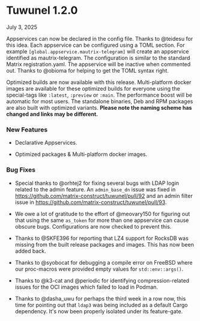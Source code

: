 # Tuwunel 1.2.0

July 3, 2025

Appservices can now be declared in the config file. Thanks to @teidesu for this idea. Each appservice can be configured using a TOML section. For example `[global.appservice.mautrix-telegram]` will create an appservice identified as mautrix-telegram. The configuration is similar to the standard Matrix registration.yaml. The appservice will be inactive when commented out. Thanks to @obioma for helping to get the TOML syntax right.

Optimized builds are now available with this release. Multi-platform docker images are available for these optimized builds for everyone using the special-tags like `:latest`, `:preview` or `:main`. The performance boost will be automatic for most users. The standalone binaries, Deb and RPM packages are also built with optimized variants. **Please note the naming scheme has changed and links may be different.**

### New Features

- Declarative Appservices.

- Optimized packages & Multi-platform docker images.

### Bug Fixes

- Special thanks to @orhtej2 for fixing several bugs with LDAP login related to the admin feature. An `admin_base_dn` issue was fixed in https://github.com/matrix-construct/tuwunel/pull/92 and an admin filter issue in https://github.com/matrix-construct/tuwunel/pull/93.

- We owe a lot of gratitude to the effort of @meovary150 for figuring out that using the same `as_token` for more than one appservice can cause obscure bugs. Configurations are now checked to prevent this.

- Thanks to @SKFE396 for reporting that LZ4 support for RocksDB was missing from the built release packages and images. This has now been added back.

- Thanks to @syobocat for debugging a compile error on FreeBSD where our proc-macros were provided empty values for `std::env::args()`.

- Thanks to @k3-cat and @periodic for identifying compression-related issues for the OCI images which failed to load in Podman.

- Thanks to @dasha_uwu for perhaps the third week in a row now, this time for pointing out that `ldap3` was being included as a default Cargo dependency. It's now been properly isolated under its feature-gate.
